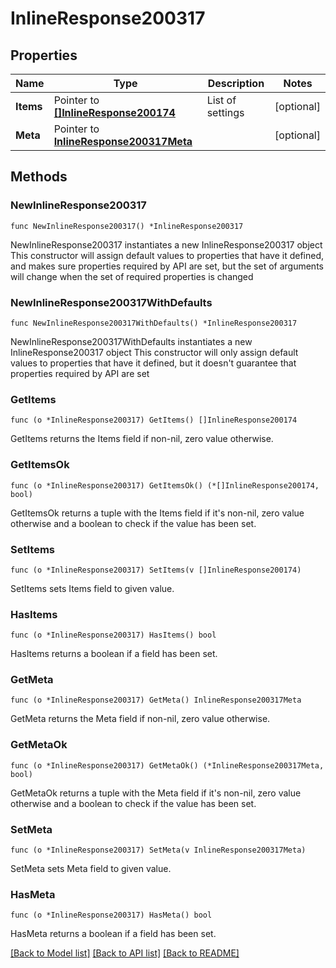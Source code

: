 # InlineResponse200317

## Properties

Name | Type | Description | Notes
------------ | ------------- | ------------- | -------------
**Items** | Pointer to [**[]InlineResponse200174**](InlineResponse200174.md) | List of settings | [optional] 
**Meta** | Pointer to [**InlineResponse200317Meta**](InlineResponse200317Meta.md) |  | [optional] 

## Methods

### NewInlineResponse200317

`func NewInlineResponse200317() *InlineResponse200317`

NewInlineResponse200317 instantiates a new InlineResponse200317 object
This constructor will assign default values to properties that have it defined,
and makes sure properties required by API are set, but the set of arguments
will change when the set of required properties is changed

### NewInlineResponse200317WithDefaults

`func NewInlineResponse200317WithDefaults() *InlineResponse200317`

NewInlineResponse200317WithDefaults instantiates a new InlineResponse200317 object
This constructor will only assign default values to properties that have it defined,
but it doesn't guarantee that properties required by API are set

### GetItems

`func (o *InlineResponse200317) GetItems() []InlineResponse200174`

GetItems returns the Items field if non-nil, zero value otherwise.

### GetItemsOk

`func (o *InlineResponse200317) GetItemsOk() (*[]InlineResponse200174, bool)`

GetItemsOk returns a tuple with the Items field if it's non-nil, zero value otherwise
and a boolean to check if the value has been set.

### SetItems

`func (o *InlineResponse200317) SetItems(v []InlineResponse200174)`

SetItems sets Items field to given value.

### HasItems

`func (o *InlineResponse200317) HasItems() bool`

HasItems returns a boolean if a field has been set.

### GetMeta

`func (o *InlineResponse200317) GetMeta() InlineResponse200317Meta`

GetMeta returns the Meta field if non-nil, zero value otherwise.

### GetMetaOk

`func (o *InlineResponse200317) GetMetaOk() (*InlineResponse200317Meta, bool)`

GetMetaOk returns a tuple with the Meta field if it's non-nil, zero value otherwise
and a boolean to check if the value has been set.

### SetMeta

`func (o *InlineResponse200317) SetMeta(v InlineResponse200317Meta)`

SetMeta sets Meta field to given value.

### HasMeta

`func (o *InlineResponse200317) HasMeta() bool`

HasMeta returns a boolean if a field has been set.


[[Back to Model list]](../README.md#documentation-for-models) [[Back to API list]](../README.md#documentation-for-api-endpoints) [[Back to README]](../README.md)


